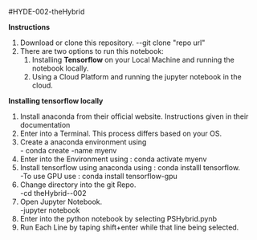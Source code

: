 #HYDE-002-theHybrid


<b>Instructions</b>
<ol>
    <li>Download or clone this repository.
            --git clone "repo url"
    </li>
    <li>There are two options to run this notebook:
        <ol>
            <li>Installing <b>Tensorflow</b> on your Local Machine and running the notebook locally.</li>
            <li>Using a Cloud Platform and running the jupyter notebook in the cloud.</li>
        </ol></li>
</ol>
<b>Installing tensorflow locally</b>
<ol>
    <li>
        Install anaconda from their official website. Instructions given in their documentation
    </li>
    <li>Enter into a Terminal. This process differs based on your OS.</li>
    <li>
        Create a anaconda environment using
           <br> - conda create -name myenv
    </li>
    <li>
        Enter into the Environment using : conda activate myenv
    </li>
    <li>
        Install tensorflow using anaconda using : conda installl tensorflow.
           <br> -To use GPU use : conda install tensorflow-gpu
    </li>
    <li>
        Change directory into the git Repo.
           <br> -cd theHybrid--002
    </li>
    <li>
        Open Jupyter Notebook.
           <br> -jupyter notebook
    </li>
    <li>
        Enter into the python notebook by selecting PSHybrid.pynb
    </li>
    <li>
        Run Each Line by taping shift+enter while that line being selected.
    </li>
</ol>
